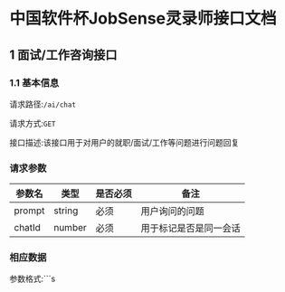 # 中国软件杯JobSense灵录师接口文档

## 1 面试/工作咨询接口

### 1.1 基本信息

请求路径:```/ai/chat```

请求方式:```GET```

接口描述:该接口用于对用户的就职/面试/工作等问题进行问题回复



### 请求参数

| 参数名 | 类型   | 是否必须 | 备注                   |
| ------ | ------ | -------- | ---------------------- |
| prompt | string | 必须     | 用户询问的问题         |
| chatId | number | 必须     | 用于标记是否是同一会话 |



### 相应数据

参数格式:```s

 